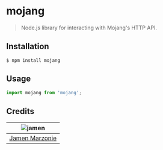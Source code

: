 # mojang
> Node.js library for interacting with Mojang's HTTP API.

## Installation
```shell
$ npm install mojang
```

## Usage
```javascript
import mojang from 'mojang';
```

## Credits
| ![jamen][avatar] |
|:---:|
| [Jamen Marzonie][github] |

  [avatar]: https://avatars.githubusercontent.com/u/6251703?v=3&s=125
  [github]: https://github.com/jamen
